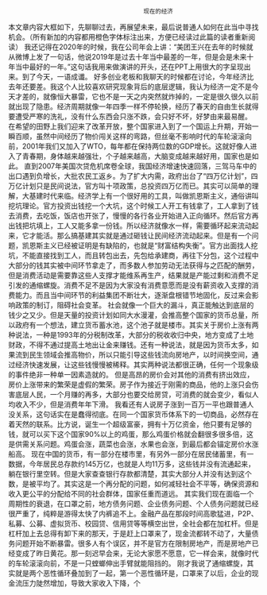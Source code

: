                                           现在的经济
 本文章内容大框如下，先聊聊过去，再展望未来，最后说普通人如何在此当中寻找机会。（所有新加的内容都用橙色字体标注出来，方便已经读过此篇的读者重新阅读）
我还记得在2020年的时候，我在公司年会上讲：“美团王兴在去年的时候就从微博上发了一句话，他说2019年是过去十年当中最差的一年，但是会是未来十年当中最好的一年。”这句话我用来做演讲的开头，还在PPT上用很大的字呈现出来。到了今天，一语成谶。
好多创业老板和我聊天的时候都在讨论，今年经济比去年还要差。我这个人比较喜欢研究现象背后的底层逻辑，我认为经济一定不是今天才差的，就像恒大暴雷，它也不是一天之内突然就炸掉的，一定是很久很久以前就出现了隐患。经济周期就像一年四季一样不停轮换，经历了春天的自由生长就得要遭受严寒的洗礼，没有什么东西会只涨不跌，会只好不坏，好梦由来最易醒。
在希望的田野上我们迎来了改革开放，整个国家进入到了一个国运上升期，开始一瞬百顺，虽然中间经历了物价闯关这样的弯路，但丝毫不影响时代的车轮滚滚向前，2001年我们又加入了WTO，每年都在保持两位数的GDP增长。这就好像人进入了青春期，身体越来越强壮，个子越来越高，大脑变成越来越好用，国家也是如此。
直到2007年美国次贷危机席卷全球，我国经济增速快速回落，三驾马车中的出口遇到负增长，大批农民工返乡。为了扩大内需，政府出台了“四万亿计划”，四万亿计划只是民间说法，官方叫十项政策，总投资四万亿而已。其实可以简单的理解，大基建时代来临。经济学上有一个很好用的工具，叫做凯恩斯主义，通俗讲叫挖坑理论。官方投资出钱挖一个大坑，这个时候工人开工有钱拿了，工人拿到了钱去消费，去吃饭，饭店也开张了，慢慢的各行各业开始进入正向循环。然后官方再出钱把坑填上，工人又能多拿一份钱。所以经济就像水一样，需要循环起来流动起来，它才能活。那么搞基建其实就是通过砸钱让民间经济流动起来。但是有一个问题，凯恩斯主义已经被证明是有缺陷的，也就是“财富结构失衡”。官方出面找人挖坑，不能直接找到工人，而且转包出去，先包给承建商，再往下分包，这个过程中大部分的钱其实被中间环节拿走了，而多数人参加劳动无法获得与之匹配的酬劳，但是消费活动是需要靠这些人支撑才能维系再生产，结果就是产能过剩和消费不足引发的通缩螺旋。消费不足不是因为大家没有消费意愿而是没有薪资收入支撑的消费能力。而且当中间环节的利益集团不断壮大，逐渐盘根错节地固化，反过来会影响政策的制订，阻碍社会变革。
社会就像一个巨大的漏斗，真正能触达到底层的钱少之又少。但是天量的投资计划如同大水漫灌，会推高整个国家的货币总量，所以政府有一个想法，建立货币蓄水池，这个池子就是楼市。其实关于房价上涨有两种说法，一种是1993年的分税制改革，大部分的税收收归中央，地方变成了土地财政，不得不通过提高土地出让金来赚钱。还有一种说法，就是因为货币太多，如果流到民生领域会推高物价，所以只能引导这些钱流向房地产，以时间换空间，通过经济快速发展，让这些钱慢慢被稀释。其实两种说法都很正确，任何一个现象级的事件绝非一种单一因素造就的。
但是高昂的房价会对其他的消费有挤出效应，房价上涨带来的繁荣是虚假的繁荣。房子作为接近于刚需的商品，他的上涨只会伤害底层人民，一个月赚的再多，大部分也要交给房贷，可消费的就会变少，看似人均收入不少，但是消费年年下滑。
我看还有人说房子涨到一百万一平也跟普通人没关系，这句话实在是蠢得彻底。在同一个国家货币体系下的一切商品，必然存在着天然的联系。比方说，诞生一个超级富豪，拥有十万亿资金，他只要有足够的钱，就可以买下这个国家90%以上的鸡蛋，那么鸡蛋价格就会翻很多很多倍，这是供需关系问题。鸡蛋会涨，蔬菜也会涨，水果也会涨，到最后都会锚定房价水涨船高。
现在中国的货币，有一部分在楼市里，有另外一部分在居民储蓄里，有一数据，今年居民总存款约145万亿，也就是人均11万多，这些钱并没有流通起来，躺在银行里空转。但是大家查查银行存款都清楚，其实大部分人并没有达到这个数，是被平均了。其实这是一个再分配的问题，如何减轻社会不平等，确保资源和收入更公平的分配给不同的社会群体，国家任重而道远。
其实我们现在面临一个周期性的衰退，在口罩之前，地方债务问题、企业债务问题、个人债务问题就已经很严重了，纯粹是游得太快了内裤追不上。金融产品在那段时间高歌猛进，P2P、私募、公募、虚拟货币、校园贷、信用贷等等横空出世，全社会都在加杠杆。但是杠杆加上去总得有卸下来的那天，于是赶上口罩来了，现金流都转不动了，大量债务问题开始不断暴雷。很多人有个误区，并不是官方在限制房地产，而是房地产已经变成了昨日黄花。那一刻迟早会来，无论大家愿不愿意，它一样会来，就像时代的车轮滚滚向前，不是一只螳螂伸出手臂就能阻挡的。
刚才我说了通缩螺旋，其实就是两个恶性循环叠加到了一起，第一个恶性循环是，口罩来了以后，企业的现金流压力陡然增加，导致大家收入下降，个
